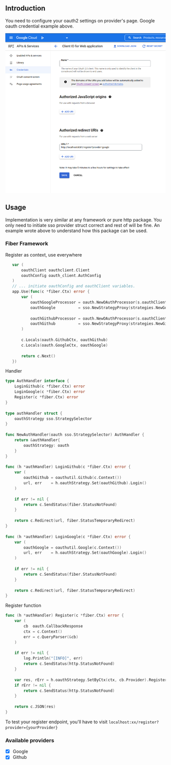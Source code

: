 ## Introduction
<p>You need to configure your oauth2 settings on provider's page. Google oauth credential example above.</p>

<img src="google-ex.png" alt="google-oauth-credential-example"/>

## Usage
<p>Implementation is very similar at any framework or pure http package. You only need to initiate sso provider struct correct and rest of will be fine.
An example wrote above to understand how this package can be used.
</p>

### Fiber Framework
<p>Register as context, use everywhere</p>

 ```go
    var (
        oauthClient oauthclient.Client
        oauthConfig oauth_client.AuthConfig	
    )
    // ... initiate oauthConfig and oauthClient variables.
    app.Use(func(c *fiber.Ctx) error {
		var (
			oauthGoogleProcessor = oauth.NewOAuthProcessor(s.oauthClient, s.oauthConfig.Google)
			oauthGoogle          = sso.NewStrategyProxy(strategies.NewGoogleSSO(oauthGoogleProcessor))
	
			oauthGithubProcessor = oauth.NewOAuthProcessor(s.oauthClient, s.oauthConfig.Github)
			oauthGithub          = sso.NewStrategyProxy(strategies.NewGithubSSO(oauthGithubProcessor))
		)
	
		c.Locals(oauth.GithubCtx, oauthGithub)
		c.Locals(oauth.GoogleCtx, oauthGoogle)
	
		return c.Next()
	})
 ```

<p>Handler</p>

```go
type AuthHandler interface {
    LoginGithub(c *fiber.Ctx) error
    LoginGoogle(c *fiber.Ctx) error
    Register(c *fiber.Ctx) error
}

type authHandler struct {
    oauthStrategy sso.StrategySelector
}

func NewAuthHandler(oauth sso.StrategySelector) AuthHandler {
    return &authHandler{
        oauthStrategy: oauth
    }
}

func (h *authHandler) LoginGithub(c *fiber.Ctx) error {
	var (
		oauthGithub = oauthutil.Github(c.Context())
		url, err    = h.oauthStrategy.Set(oauthGithub).Login()
	)

	if err != nil {
		return c.SendStatus(fiber.StatusNotFound)
	}

	return c.Redirect(url, fiber.StatusTemporaryRedirect)
}

func (h *authHandler) LoginGoogle(c *fiber.Ctx) error {
	var (
		oauthGoogle = oauthutil.Google(c.Context())
		url, err    = h.oauthStrategy.Set(oauthGoogle).Login()
	)

	if err != nil {
		return c.SendStatus(fiber.StatusNotFound)
	}

	return c.Redirect(url, fiber.StatusTemporaryRedirect)
}
```

<p>Register function</p>

```go
func (h *authHandler) Register(c *fiber.Ctx) error {
	var (
		cb  oauth.CallbackResponse
		ctx = c.Context()
		err = c.QueryParser(&cb)
	)
	
	if err != nil {
		log.Println("[INFO]", err)
		return c.SendStatus(http.StatusNotFound)
	}
	
	var res, rErr = h.oauthStrategy.SetByCtx(ctx, cb.Provider).Register(ctx, cb)
	if rErr != nil {
		return c.SendStatus(http.StatusNotFound)
	}
	
	return c.JSON(res)
}
```

<p>To test your register endpoint, you'll have to visit <code>localhost:xx/register?provider={yourProvider}</code></p>

<h3>Available providers</h3>

- [x] Google
- [x] Github
